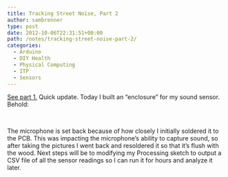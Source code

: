 ```yaml
---
title: Tracking Street Noise, Part 2
author: sambrenner
type: post
date: 2012-10-06T22:31:51+00:00
path: /notes/tracking-street-noise-part-2/
categories:
  - Arduino
  - DIY Health
  - Physical Computing
  - ITP
  - Sensors
---
```

[See part 1.][1] Quick update. Today I built an &#8220;enclosure&#8221; for my sound sensor. Behold:

<img class="aligncenter size-full wp-image-174" title="PA062147" src="/img/uploads/2012/10/PA062147.jpg" alt=""  />

<img class="aligncenter size-full wp-image-173" title="PA062150" src="/img/uploads/2012/10/PA062150.jpg" alt=""  />

The microphone is set back because of how closely I initially soldered it to the PCB. This was impacting the microphone&#8217;s ability to capture sound, so after taking the pictures I went back and resoldered it so that it&#8217;s flush with the wood. Next steps will be to modifying my Processing sketch to output a CSV file of all the sensor readings so I can run it for hours and analyze it later.

 [1]: /notes/tracking-street-noise-on-6th-avenue-part-1-or-why-i-need-earplugs-to-sleep/
